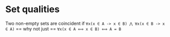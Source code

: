 # Set qualities


Two non-empty sets are coincident if 
`∀x(x ∈ A -> x ∈ B) ⋀ ∀x(x ∈ B -> x ∈ A)`
== why not just ==
`∀x(x ∈ A ⟺ x ∈ B) ⟺ A = B`
